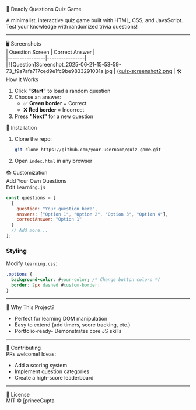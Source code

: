 
 🧠 Deadly Questions Quiz Game  

A minimalist, interactive quiz game built with HTML, CSS, and JavaScript. Test your knowledge with randomized trivia questions!  

---
 🖥️ Screenshots  
| Question Screen | Correct Answer |  
|----------------|----------------|  
| ![Question]Screenshot_2025-06-21-15-53-59-73_f9a7afa717ced9e1fc9be9833291031a.jpg | ([quiz-screenshot2.png](https://github.com/princeGupta131/Quiz-game/blob/main/Screenshot_2025-06-21-15-54-06-53_f9a7afa717ced9e1fc9be9833291031a.jpg)
| 
 🛠️ How It Works  
1. Click **"Start"** to load a random question  
2. Choose an answer:  
   - ✅ **Green border** = Correct  
   - ❌ **Red border** = Incorrect  
3. Press **"Next"** for a new question  


🚀 Installation  
1. Clone the repo:  
   ```bash
   git clone https://github.com/your-username/quiz-game.git
   ```
2. Open `index.html` in any browser  

📚 Customization  
Add Your Own Questions  
Edit `learning.js`
```javascript
const questions = [
  {
    question: "Your question here",
    answers: ["Option 1", "Option 2", "Option 3", "Option 4"],
    correctAnswer: "Option 1"
  }
  // Add more...
];
```

### Styling  
Modify `learning.css`:  
```css
.options {
  background-color: #your-color; /* Change button colors */
  border: 2px dashed #custom-border; 
}
```

---

🌟 Why This Project?  
- Perfect for learning DOM manipulation  
- Easy to extend (add timers, score tracking, etc.)  
- Portfolio-ready- Demonstrates core JS skills  

---

🤝 Contributing  
PRs welcome! Ideas:  
- Add a scoring system  
- Implement question categories  
- Create a high-score leaderboard  

---

📜 License  
MIT © [princeGupta

